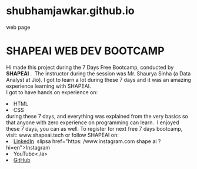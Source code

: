 # shubhamjawkar.github.io
web page
# SHAPEAI WEB DEV BOOTCAMP
Hi made this project during the 7 Days Free Bootcamp, conducted by <b> SHAPEAI </b>. 
The instructor during the session was Mr. Shaurya Sinha (a Data Analyst at Jio). I got to learn a lot during these 7 days and it was an amazing experience learning with SHAPEAI. <br>I got to have hands on experience on:
<li>HTML 
<li>CSS 
  <br>during these 7 days, and everything was explained from the very basics so that anyone with zero experience on programming can learn. 
I enjoyed these 7 days, you can as well. To register for next free 7 days bootcamp, visit: 
  www.shapeai.tech 
  or follow SHAPEAI on: 
<li><a href="https:/ _in.linkedin.com/company /shapeai">LinkedIn</a> 
slipsa href="https: /www.instagram.com shape ai ?hi=en">Instagram</a> 
<li><a 
href “https: / /www.youtube.com/channel/UCTUvDLTW9meuDXWcbmlSPdA*>YouTube< /a>
  <li><a href="https://github.com /shapeai">GitHub</a> 
